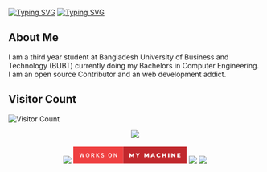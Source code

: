 [![Typing SVG](https://readme-typing-svg.herokuapp.com?font=Exo+2&size=24&duration=4000&pause=1000&center=true&vCenter=true&width=435&lines=Welcome+to+my+profile;It's+me+Alemam)](https://git.io/typing-svg)
[![Typing SVG](https://readme-typing-svg.herokuapp.com?font=Exo+2&size=24&duration=4000&pause=1000&color=40DF1E&center=true&vCenter=true&width=435&lines=Always+learning+new+things)](https://git.io/typing-svg)

## About Me
I am a third year student at Bangladesh University of Business and Technology (BUBT) currently doing my Bachelors in Computer Engineering. I am an open source Contributor and an web development addict.


## Visitor Count
![Visitor Count](https://profile-counter.glitch.me/alemam242/count.svg)

<p align="center">
  <img src="https://readme-typing-svg.herokuapp.com/?center=true&vCenter=true&color=016EEA&width=800&lines=This+page+is+best+viewed+in+dark+mode.;Hope+you+enjoy!;Now+we+both+probably+need+to+get+back+to+coding" />
</p>

<p align="center">
  <img height="33.9px" src="https://forthebadge.com/images/badges/built-with-love.svg">
  <img height="33.9px" src="https://github.com/8BitJonny/8BitJonny/blob/master/worksOnMyMachine.svg">
  <img height="33.9px" src="https://forthebadge.com/images/badges/powered-by-black-magic.svg">
  <img height="33.9px" src="https://forthebadge.com/images/badges/makes-people-smile.svg">
</p>
